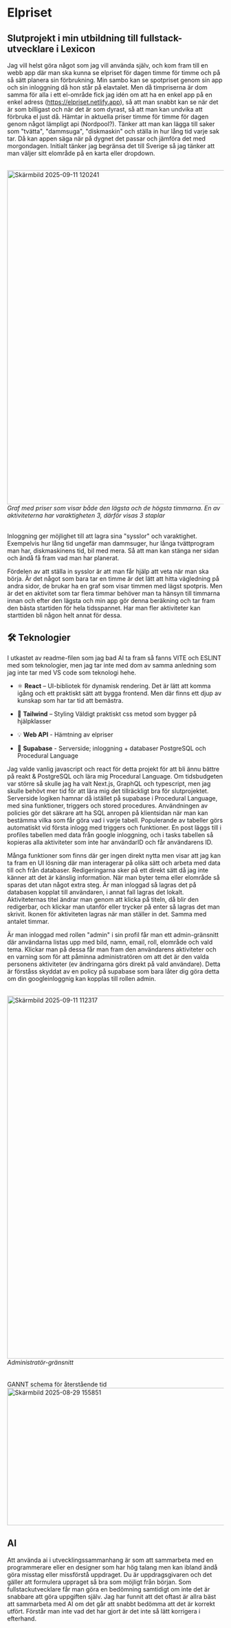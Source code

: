# Elpriset

## Slutprojekt i min utbildning till fullstack-utvecklare i Lexicon

Jag vill helst göra något som jag vill använda själv, och kom fram till en webb app där man ska kunna se elpriset för dagen timme för timme och på så sätt planera sin förbrukning. Min sambo kan se spotpriset genom sin app och sin inloggning då hon står på elavtalet. Men då timpriserna är dom samma för alla i ett el-område fick jag idén om att ha en enkel app på en enkel adress (https://elpriset.netlify.app), så att man snabbt kan se när det är som billigast och när det är som dyrast, så att man kan undvika att förbruka el just då.
Hämtar in aktuella priser timme för timme för dagen genom något lämpligt api (Nordpool?). Tänker att man kan lägga till saker som "tvätta", "dammsuga", "diskmaskin" och ställa in hur lång tid varje sak tar. Då kan appen säga när på dygnet det passar och jämföra det med morgondagen. Initialt tänker jag begränsa det till Sverige så jag tänker att man väljer sitt elområde på en karta eller dropdown.

<br />

<img width="1534" height="776" alt="Skärmbild 2025-09-11 120241" src="https://github.com/user-attachments/assets/28c69ed5-f0fe-4f43-97de-7c4b220ba535" />
<i> Graf med priser som visar både den lägsta och de högsta timmarna. En av aktiviteterna har varaktigheten 3, därför visas 3 staplar </i>
<br />
<br />

Inloggning ger möjlighet till att lagra sina "sysslor" och varaktighet. Exempelvis hur lång tid ungefär man dammsuger, hur långa tvättprogram man har, diskmaskinens tid, bil med mera. Så att man kan stänga ner sidan och ändå få fram vad man har planerat.

Fördelen av att ställa in sysslor är att man får hjälp att veta när man ska börja. Är det något som bara tar en timme är det lätt att hitta vägledning på andra sidor, de brukar ha en graf som visar timmen med lägst spotpris. Men är det en aktivitet som tar flera timmar behöver man ta hänsyn till timmarna innan och efter den lägsta och min app gör denna beräkning och tar fram den bästa startiden för hela tidsspannet. Har man fler aktiviteter kan starttiden bli någon helt annat för dessa.


## 🛠 Teknologier
I utkastet av readme-filen som jag bad AI ta fram så fanns VITE och ESLINT med som teknologier, men jag tar inte med dom av samma anledning som jag inte tar med VS code som teknologi hehe.

- ⚛️ **React** – UI-bibliotek för dynamisk rendering.
  Det är lätt att komma igång och ett praktiskt sätt att bygga frontend. Men där finns ett djup av kunskap som har tar tid att bemästra.
  
- 🎨 **Tailwind** – Styling
  Väldigt praktiskt css metod som bygger på hjälpklasser
  
- 💡 **Web API** - Hämtning av elpriser
  
- 🧰 **Supabase** - Serverside; inloggning + databaser
  PostgreSQL och Procedural Language

Jag valde vanlig javascript och react för detta projekt för att bli ännu bättre på reakt & PostgreSQL och lära mig Procedural Language. Om tidsbudgeten var större så skulle jag ha valt Next.js, GraphQL och typescript, men jag skulle behövt mer tid för att lära mig det tillräckligt bra för slutprojektet. Serverside logiken hamnar då istället på supabase i Procedural Language, med sina funktioner, triggers och stored procedures. Användningen av policies gör det säkrare att ha SQL anropen på klientsidan när man kan bestämma vilka som får göra vad i varje tabell. Populerande av tabeller görs automatiskt vid första inlogg med triggers och funktioner. En post läggs till i profiles tabellen med data från google inloggning, och i tasks tabellen så kopieras alla aktiviteter som inte har användarID och får användarens ID. 

Många funktioner som finns där ger ingen direkt nytta men visar att jag kan ta fram en UI lösning där man interagerar på olika sätt och arbeta med data till och från databaser. Redigeringarna sker på ett direkt sätt då jag inte känner att det är känslig information. När man byter tema eller elområde så sparas det utan något extra steg. Är man inloggad så lagras det på databasen kopplat till användaren, i annat fall lagras det lokalt. Aktiviteternas titel ändrar man genom att klicka på titeln, då blir den redigerbar, och klickar man utanför eller trycker på enter så lagras det man skrivit. Ikonen för aktiviteten lagras när man ställer in det. Samma med antalet timmar.

Är man inloggad med rollen "admin" i sin profil får man ett admin-gränsnitt där användarna listas upp med bild, namn, email, roll, elområde och vald tema. Klickar man på dessa får man fram den användarens aktiviteter och en varning som för att påminna administratören om att det är den valda personens aktiviteter (ev ändringarna görs direkt på vald användare). Detta är förståss skyddat av en policy på supabase som bara låter dig göra detta om din googleinloggnig kan kopplas till rollen admin.

<br />
<img width="1546" height="843" alt="Skärmbild 2025-09-11 112317" src="https://github.com/user-attachments/assets/76a287b6-0d8b-40b9-9cc6-6efbc332e9ba" />
<i> Administratör-gränsnitt </i>
<br /><br /><br />
GANNT schema för återstående tid
<img width="1768" height="319" alt="Skärmbild 2025-08-29 155851" src="https://github.com/user-attachments/assets/e5c80584-baba-4715-8dca-7bbf6051a252" />

## AI

Att använda ai i utvecklingssammanhang är som att sammarbeta med en programmerare eller en designer som har hög talang men kan ibland ändå göra misstag eller missförstå uppdraget. Du är uppdragsgivaren och det gäller att formulera uppraget så bra som möjligt från början. Som fullstackutvecklare får man göra en bedömning samtidigt om inte det är snabbare att göra uppgiften själv. Jag har funnit att det oftast är allra bäst att sammarbeta med AI om det går att snabbt bedömma att det är korrekt utfört. Förstår man inte vad det har gjort är det inte så lätt korrigera i efterhand.
